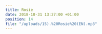 ```yaml
---
title: Rosie
date: 2018-10-31 13:27:00 +01:00
position: 14
file: "/uploads/15).%20Rosie%20(EN).mp3"
---
```


